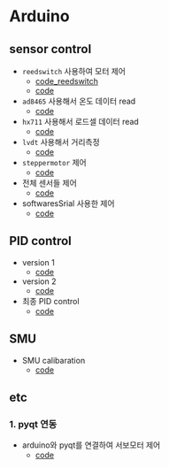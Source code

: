 # Arduino

## sensor control
<!-- ### 1. reedswitch -->
- `reedswitch` 사용하여 모터 제어
  - [code_reedswitch](https://github.com/yuumiin/Arduino/blob/master/arduino_sensor/reedswitch/reedswitch.ino)
  - [code](https://github.com/yuumiin/Arduino/blob/master/0302_3/0302_3.ino) 
- `ad8465` 사용해서 온도 데이터 read
  - [code](https://github.com/yuumiin/Arduino/blob/master/ad8495/ad8495.ino)
- `hx711` 사용해서 로드셀 데이터 read
  - [code](https://github.com/yuumiin/Arduino/blob/master/arduino_sensor/hx711/hx711.ino)
- `lvdt` 사용해서 거리측정
  - [code](https://github.com/yuumiin/Arduino/blob/master/arduino_sensor/lvdt/lvdt.ino)
- `steppermotor` 제어
  - [code](https://github.com/yuumiin/Arduino/blob/master/arduino_sensor/steppermotor/steppermotor.ino)
- 전체 센서들 제어 
  - [code](https://github.com/yuumiin/Arduino/blob/master/0122/0122.ino)
- softwaresSrial 사용한 제어
  - [code](https://github.com/yuumiin/Arduino/tree/master/softwareSerial)

## PID control
- version 1
  - [code](https://github.com/yuumiin/Arduino/blob/master/pid/pid.ino)
- version 2
  - [code](https://github.com/yuumiin/Arduino/blob/master/PID_temperature/PID_temperature.ino)
- 최종 PID control
  - [code](https://github.com/yuumiin/Arduino/blob/master/LPF/LPF.ino)
 
## SMU
- SMU calibaration
  - [code](https://github.com/yuumiin/Arduino/blob/master/smu/smu.ino)

## etc
### 1. pyqt 연동
- arduino와 pyqt를 연결하여 서보모터 제어
  - [code](https://github.com/yuumiin/Arduino/blob/master/arduino_pyqt_connect/sketch_jan05a/sketch_jan05a.ino)

